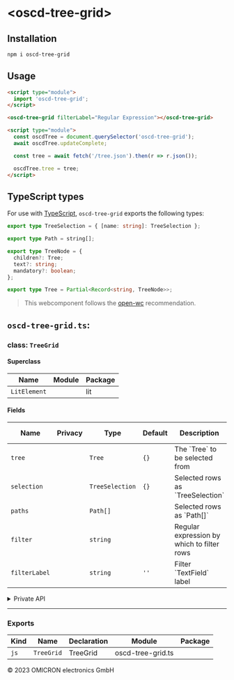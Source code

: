 # \<oscd-tree-grid>

## Installation

```bash
npm i oscd-tree-grid
```

## Usage

```html
<script type="module">
  import 'oscd-tree-grid';
</script>

<oscd-tree-grid filterLabel="Regular Expression"></oscd-tree-grid>

<script type="module">
  const oscdTree = document.querySelector('oscd-tree-grid');
  await oscdTree.updateComplete;

  const tree = await fetch('/tree.json').then(r => r.json());

  oscdTree.tree = tree;
</script>
```

## TypeScript types

For use with [TypeScript](https://www.typescriptlang.org/), `oscd-tree-grid`
exports the following types:

```ts
export type TreeSelection = { [name: string]: TreeSelection };

export type Path = string[];

export type TreeNode = {
  children?: Tree;
  text?: string;
  mandatory?: boolean;
};

export type Tree = Partial<Record<string, TreeNode>>;
```

> This webcomponent follows the [open-wc](https://github.com/open-wc/open-wc)
> recommendation.



## `oscd-tree-grid.ts`:

### class: `TreeGrid`

#### Superclass

| Name         | Module | Package |
| ------------ | ------ | ------- |
| `LitElement` |        | lit     |

#### Fields

| Name          | Privacy | Type            | Default | Description                                | Inherited From |
| ------------- | ------- | --------------- | ------- | ------------------------------------------ | -------------- |
| `tree`        |         | `Tree`          | `{}`    | The \`Tree\` to be selected from           |                |
| `selection`   |         | `TreeSelection` | `{}`    | Selected rows as \`TreeSelection\`         |                |
| `paths`       |         | `Path[]`        |         | Selected rows as \`Path\[]\`               |                |
| `filter`      |         | `string`        |         | Regular expression by which to filter rows |                |
| `filterLabel` |         | `string`        | `''`    | Filter \`TextField\` label                 |                |

<details><summary>Private API</summary>

#### Fields

| Name          | Privacy | Type                     | Default             | Description | Inherited From |
| ------------- | ------- | ------------------------ | ------------------- | ----------- | -------------- |
| `depth`       | private | `number`                 |                     |             |                |
| `filterUI`    | private | `TextField \| undefined` |                     |             |                |
| `filterRegex` | private | `RegExp`                 |                     |             |                |
| `container`   | private | `Element \| undefined`   |                     |             |                |
| `collapsed`   | private |                          | `new Set<string>()` |             |                |

#### Methods

| Name                   | Privacy | Description | Parameters                          | Return           | Inherited From |
| ---------------------- | ------- | ----------- | ----------------------------------- | ---------------- | -------------- |
| `getPaths`             | private |             | `maxLength: number`                 | `Path[]`         |                |
| `treeNode`             | private |             | `path: Path`                        | `TreeNode`       |                |
| `rows`                 | private |             |                                     | `Path[]`         |                |
| `renderCell`           | private |             | `path: Path, previousPath: Path`    | `TemplateResult` |                |
| `select`               | private |             | `parentPath: Path, clicked: string` | `void`           |                |
| `selectAll`            | private |             | `clicked: ListItem`                 | `void`           |                |
| `handleSelected`       | private |             | `event: SingleSelectedEvent`        | `Promise<void>`  |                |
| `scrollRight`          | private |             |                                     | `Promise<void>`  |                |
| `renderColumn`         | private |             | `column: (Path \| undefined)[]`     | `TemplateResult` |                |
| `renderExpandCell`     | private |             | `path: Path`                        | `TemplateResult` |                |
| `toggleCollapse`       | private |             | `serializedPath: string`            |                  |                |
| `renderExpandColumn`   | private |             | `rows: Path[]`                      | `TemplateResult` |                |
| `renderCollapseColumn` | private |             | `rows: Path[]`                      | `TemplateResult` |                |
| `renderColumns`        | private |             |                                     | `TemplateResult` |                |
| `renderFilterField`    | private |             |                                     |                  |                |

</details>

<hr/>

### Exports

| Kind | Name       | Declaration | Module            | Package |
| ---- | ---------- | ----------- | ----------------- | ------- |
| `js` | `TreeGrid` | TreeGrid    | oscd-tree-grid.ts |         |



&copy; 2023 OMICRON electronics GmbH
